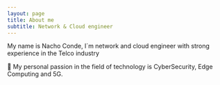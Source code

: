 ```yaml
---
layout: page
title: About me
subtitle: Network & Cloud engineer
---
```


My name is Nacho Conde, I´m network and cloud engineer with strong experience in the Telco industry

🔬 My personal passion in the field of technology is CyberSecurity, Edge Computing and 5G.

